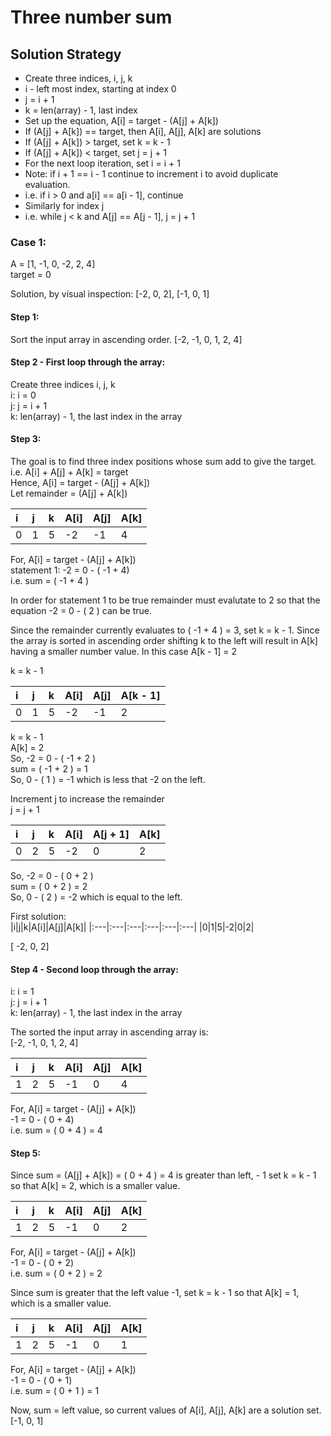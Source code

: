 # Three number sum

## Solution Strategy

* Create three indices, i, j, k
* i - left most index, starting at index 0
* j = i + 1
* k = len(array) - 1, last index
* Set up the equation, A[i] = target - (A[j] + A[k])
* If (A[j] + A[k]) == target, then A[i], A[j], A[k] are solutions 
* If (A[j] + A[k]) > target, set k = k - 1
* If (A[j] + A[k]) < target, set j = j + 1
* For the next loop iteration, set i = i + 1
* Note: if i + 1 == i - 1 continue to increment i to avoid duplicate evaluation.
* i.e. if i > 0 and a[i] == a[i - 1], continue
* Similarly for index j
* i.e. while j < k and A[j] == A[j - 1], j = j + 1

### Case 1: 
A = [1, -1, 0, -2, 2, 4] <br/>
target = 0

Solution, by visual inspection: [-2, 0, 2], [-1, 0, 1]

#### Step 1: 

Sort the input array in ascending order.
[-2, -1, 0, 1, 2, 4]

#### Step 2 - First loop through the array:
Create three indices i, j, k <br/>
i: i = 0 <br/>
j: j = i + 1 <br/>
k: len(array) - 1, the last index in the array

#### Step 3:
The goal is to find three index positions whose sum add to give the target. <br/>
i.e.   A[i] + A[j] + A[k] = target <br/>
Hence, A[i] = target - (A[j] + A[k]) <br/>
Let remainder = (A[j] + A[k]) <br/>

|i|j|k|A[i]|A[j]|A[k]|
|:---|:---|:---|:---|:---|:---|
|0|1|5|-2|-1|4|

For, A[i] = target - (A[j] + A[k]) <br/>
statement 1: -2 = 0 - ( -1 + 4) <br/> 
i.e. sum = ( -1 + 4 ) <br/>

In order for statement 1 to be true remainder must evalutate to 2
so that the equation -2 = 0 - ( 2 ) can be true. <br/>

Since the remainder currently evaluates to ( -1 + 4 ) = 3, set k = k - 1.
Since the array is sorted in ascending order shifting k to the left will result in A[k] having a smaller number value. In this case A[k - 1] = 2 <br/>

k = k - 1 <br/>

|i|j|k|A[i]|A[j]|A[k - 1]|
|:---|:---|:---|:---|:---|:---|
|0|1|5|-2|-1|2|


k = k - 1 <br/>
A[k] = 2 <br/>
So, -2 = 0 - ( -1 + 2 ) <br/>
sum = ( -1 + 2 ) = 1 <br/>
So, 0 - ( 1 ) = -1 which is less that -2 on the left.<br/>

Increment j to increase the remainder <br/> 
j = j + 1 <br/>

|i|j|k|A[i]|A[j + 1]|A[k]|
|:---|:---|:---|:---|:---|:---|
|0|2|5|-2|0|2|

So, -2 = 0 - ( 0 + 2 ) <br/>
sum = ( 0 + 2 ) = 2 <br/>
So, 0 - ( 2 ) = -2 which is equal to the left.<br/>

First solution: <br/>
|i|j|k|A[i]|A[j]|A[k]|
|:---|:---|:---|:---|:---|:---|
|0|1|5|-2|0|2|

[ -2, 0, 2]

#### Step 4 - Second loop through the array:
i: i = 1 <br/>
j: j = i + 1 <br/>
k: len(array) - 1, the last index in the array <br/>

The sorted the input array in ascending array is: <br/>
[-2, -1, 0, 1, 2, 4]

|i|j|k|A[i]|A[j]|A[k]|
|:---|:---|:---|:---|:---|:---|
|1|2|5|-1|0|4|

For, A[i] = target - (A[j] + A[k]) <br/>
-1 = 0 - ( 0 + 4) <br/>
i.e. sum = ( 0 + 4 ) = 4 <br/>

#### Step 5: 
Since sum = (A[j] + A[k]) = ( 0 + 4 ) = 4 is greater than left, - 1 set k = k - 1 so that A[k] = 2, which is a smaller value.

|i|j|k|A[i]|A[j]|A[k]|
|:---|:---|:---|:---|:---|:---|
|1|2|5|-1|0|2|

For, A[i] = target - (A[j] + A[k]) <br/>
-1 = 0 - ( 0 + 2) <br/>
i.e. sum = ( 0 + 2 ) = 2 <br/>

Since sum is greater that the left value -1, set k = k - 1 so that A[k] = 1, which is a smaller value.

|i|j|k|A[i]|A[j]|A[k]|
|:---|:---|:---|:---|:---|:---|
|1|2|5|-1|0|1|

For, A[i] = target - (A[j] + A[k]) <br/>
-1 = 0 - ( 0 + 1) <br/>
i.e. sum = ( 0 + 1 ) = 1 <br/>

Now, sum = left value, so current values of A[i], A[j], A[k] are a solution set. <br/>
[-1, 0, 1] <br/>